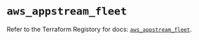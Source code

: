 # `aws_appstream_fleet`

Refer to the Terraform Registory for docs: [`aws_appstream_fleet`](https://registry.terraform.io/providers/hashicorp/aws/5.16.2/docs/resources/appstream_fleet).
